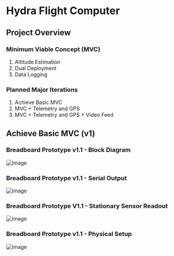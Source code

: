 # Hydra Flight Computer

## Project Overview
### Minimum Viable Concept (MVC)
1. Altitude Estimation
2. Dual Deployment
3. Data Logging

### Planned Major Iterations
1. Achieve Basic MVC
2. MVC + Telemetry and GPS
3. MVC + Telemetry and GPS + Video Feed

## Achieve Basic MVC (v1)
### Breadboard Prototype v1.1 - Block Diagram
![image](https://github.com/user-attachments/assets/51bd0848-5fb7-4b26-a7a0-a43811c4bb36)

### Breadboard Prototype v1.1 - Serial Output
![image](https://github.com/user-attachments/assets/18f54629-b74a-4086-9311-96f9ce86077a)

### Breadboard Prototype V1.1 - Stationary Sensor Readout
![image](https://github.com/user-attachments/assets/62788e29-11fa-4a19-94b3-6bafb6e45de1)


### Breadboard Prototype v1.1 - Physical Setup
![image](https://github.com/user-attachments/assets/a78cfd2f-710b-43f6-b6cc-e33092d11337)

